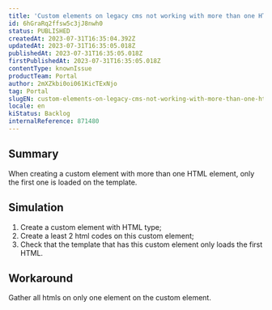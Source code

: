 ```yaml
---
title: 'Custom elements on legacy cms not working with more than one HTML'
id: 6hGraRq2ffsw5c3jJ8nwh0
status: PUBLISHED
createdAt: 2023-07-31T16:35:04.392Z
updatedAt: 2023-07-31T16:35:05.018Z
publishedAt: 2023-07-31T16:35:05.018Z
firstPublishedAt: 2023-07-31T16:35:05.018Z
contentType: knownIssue
productTeam: Portal
author: 2mXZkbi0oi061KicTExNjo
tag: Portal
slugEN: custom-elements-on-legacy-cms-not-working-with-more-than-one-html
locale: en
kiStatus: Backlog
internalReference: 871480
---
```


## Summary


When creating a custom element with more than one HTML element, only the first one is loaded on the template.


##

## Simulation



1. Create a custom element with HTML type;
2. Create a least 2 html codes on this custom element;
3. Check that the template that has this custom element only loads the first HTML.


##

## Workaround


Gather all htmls on only one element on the custom element.





